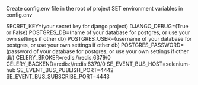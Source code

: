 Create config.env file in the root of project
SET environment variables in config.env

SECRET_KEY=(your secret key for django project)
DJANGO_DEBUG=(True or False)
POSTGRES_DB=(name of your database for postgres, or use your own settings if other db)
POSTGRES_USER=(username of your database for postgres, or use your own settings if other db)
POSTGRES_PASSWORD=(password of your database for postgres, or use your own settings if other db)
CELERY_BROKER=redis://redis:6379/0
CELERY_BACKEND=redis://redis:6379/0
SE_EVENT_BUS_HOST=selenium-hub
SE_EVENT_BUS_PUBLISH_PORT=4442
SE_EVENT_BUS_SUBSCRIBE_PORT=4443
